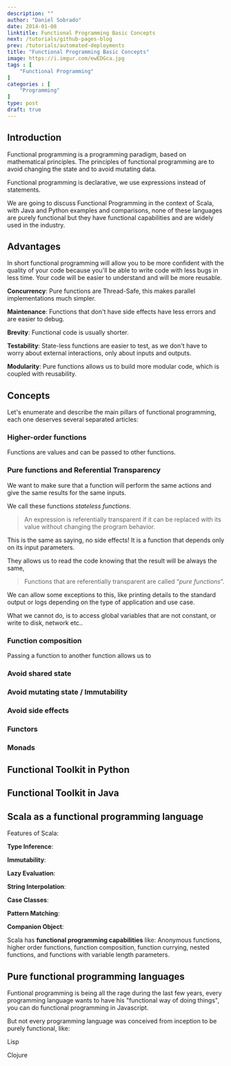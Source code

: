 ```yaml
---
description: ""
author: "Daniel Sobrado"
date: 2014-01-08
linktitle: Functional Programming Basic Concepts
next: /tutorials/github-pages-blog
prev: /tutorials/automated-deployments
title: "Functional Programming Basic Concepts"
image: https://i.imgur.com/ewEDGca.jpg
tags : [
    "Functional Programming"
]
categories : [
	"Programming"
]
type: post
draft: true
---
```


## Introduction

Functional programming is a programming paradigm, based on mathematical principles. The principles of functional programming are to avoid changing the state and to avoid mutating data.

Functional programming is declarative, we use expressions instead of statements.

We are going to discuss Functional Programming in the context of Scala, with Java and Python examples and comparisons, none of these languages are purely functional but they have functional capabilities and are widely used in the industry.

## Advantages

In short functional programming will allow you to be more confident with the quality of your code because you'll be able to write code with less bugs in less time. Your code will be easier to understand and will be more reusable.

**Concurrency**: Pure functions are Thread-Safe, this makes parallel implementations much simpler.

**Maintenance**: Functions that don't have side effects have less errors and are easier to debug.

**Brevity**: Functional code is usually shorter.

**Testability**: State-less functions are easier to test, as we don't have to worry about external interactions, only about inputs and outputs.

**Modularity**: Pure functions allows us to build more modular code, which is coupled with reusability.

## Concepts

Let's enumerate and describe the main pillars of functional programming, each one deserves several separated articles:

### Higher-order functions

Functions are values and can be passed to other functions.

### Pure functions and Referential Transparency

We want to make sure that a function will perform the same actions and give the same results for the same inputs.

We call these functions *stateless functions*.

> An expression is referentially transparent if it can be replaced with its value without changing the program behavior.

This is the same as saying, no side effects! It is a function that depends only on its input parameters.

They allows us to read the code knowing that the result will be always the same, 

> Functions that are referentially transparent are called “*pure functions*”.

We can allow some exceptions to this, like printing details to the standard output or logs depending on the type of application and use case.

What we cannot do, is to access global variables that are not constant, or write to disk, network etc..

### Function composition

Passing a function to another function allows us to 

### Avoid shared state
### Avoid mutating state / Immutability

### Avoid side effects

### Functors

### Monads

## Functional Toolkit in Python

## Functional Toolkit in Java

## Scala as a functional programming language

Features of Scala:

**Type Inference**:

**Immutability**:

**Lazy Evaluation**:

**String Interpolation**:

**Case Classes**:

**Pattern Matching**:

**Companion Object**:

Scala has **functional programming capabilities** like: Anonymous functions, higher order functions, function composition, function currying,
nested functions, and functions with variable length parameters.

## Pure functional programming languages

Funtional programming is being all the rage during the last few years, every programming language wants to have his "functional way of doing things", you can do functional programming in Javascript.

But not every programming language was conceived from inception to be purely functional, like:

Lisp

Clojure